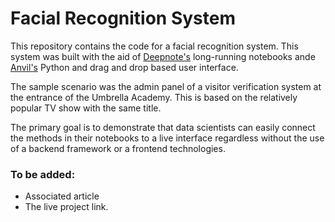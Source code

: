 # Facial Recognition System

This repository contains the code for a facial recognition system.
This system was built with the aid of [Deepnote's](https://deepnote.com/) long-running
notebooks ande [Anvil's](https://anvil.works/) Python and drag and drop based user
interface. 

The sample scenario was the admin panel of a
visitor verification system at the entrance of the Umbrella 
Academy. This is based on the relatively popular TV show with
the same title.

The primary goal is to demonstrate that data scientists can 
easily connect the methods in their notebooks to a live 
interface regardless without the use of a backend framework
or a frontend technologies.

### To be added:
- Associated article
- The live project link.
